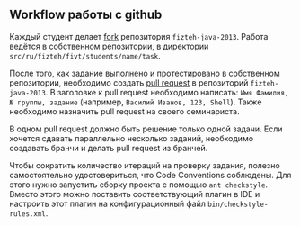 ## Workflow работы с github

Каждый студент делает [fork](https://help.github.com/articles/fork-a-repo) репозитория ```fizteh-java-2013```. Работа
ведётся в собственном репозитории, в директории ```src/ru/fizteh/fivt/students/name/task```.

После того, как задание выполнено и протестировано в собственном репозитории, необходимо создать
[pull request](https://help.github.com/articles/using-pull-requests) в репозиторий ```fizteh-java-2013```. В заголовке
к pull request необходимо написать: ```Имя Фамилия, № группы, задание``` (например, ```Василий Иванов, 123, Shell```).
Также необходимо назначить pull request на своего семинариста.

В одном pull request должно быть решение только одной задачи. Если хочется сдавать параллельно несколько заданий,
необходимо создавать бранчи и делать pull request из бранчей.

Чтобы сократить количество итераций на проверку задания, полезно самостоятельно удостовериться, что Code Conventions
соблюдены. Для этого нужно запустить сборку проекта с помощью ```ant checkstyle```. Вместо этого можно поставить
соответствующий плагин в IDE и настроить этот плагин на конфигурационный файл ```bin/checkstyle-rules.xml```.
